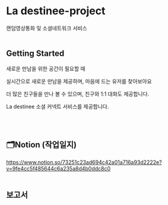 # La destinee-project
랜덤영상통화 및 소셜네트워크 서비스 <br><br>

## Getting Started ##
새로운 만남을 위한 공간이 필요할 때

실시간으로 새로운 만남을 제공하며, 마음에 드는 유저를 찾아보아요

더 많은 친구들을 만나 볼 수 있으며, 친구와 1:1 대화도 제공합니다.

La destinee 소셜 커넥트 서비스를 제공합니다.

<br><br>


## 🗂Notion (작업일지) ## 
https://www.notion.so/73251c23ad694c42a01a716a93d2222e?v=9fe4cc5f485644c6a235a8d4b0ddc8c0
<br><br>

## 보고서 ##
